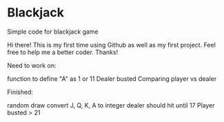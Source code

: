 # Blackjack
Simple code for blackjack game

Hi there! This is my first time using Github as well as my first project.
Feel free to help me a better coder.
Thanks!

Need to work on:

function to define "A" as 1 or 11
Dealer busted
Comparing player vs dealer

Finished:

random draw
convert J, Q, K, A to integer
dealer should hit until 17
Player busted > 21
